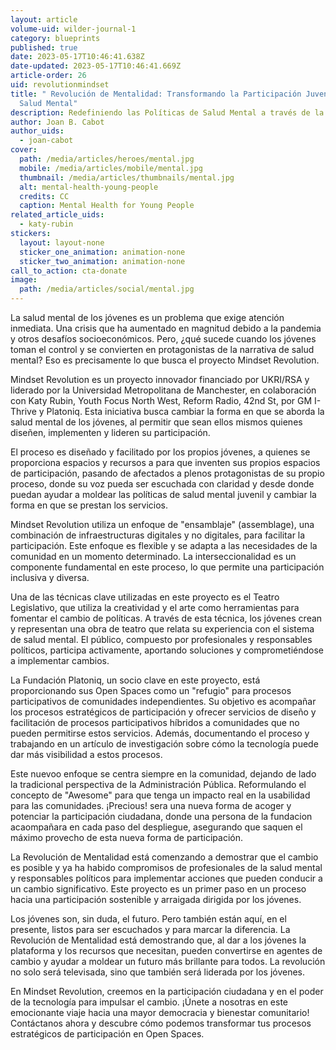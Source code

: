 ```yaml
---
layout: article
volume-uid: wilder-journal-1
category: blueprints
published: true
date: 2023-05-17T10:46:41.638Z
date-updated: 2023-05-17T10:46:41.669Z
article-order: 26
uid: revolutionmindset
title: " Revolución de Mentalidad: Transformando la Participación Juvenil en
  Salud Mental"
description: Redefiniendo las Políticas de Salud Mental a través de la Voz de los Jóvenes
author: Joan B. Cabot
author_uids:
  - joan-cabot
cover:
  path: /media/articles/heroes/mental.jpg
  mobile: /media/articles/mobile/mental.jpg
  thumbnail: /media/articles/thumbnails/mental.jpg
  alt: mental-health-young-people
  credits: CC
  caption: Mental Health for Young People
related_article_uids:
  - katy-rubin
stickers:
  layout: layout-none
  sticker_one_animation: animation-none
  sticker_two_animation: animation-none
call_to_action: cta-donate
image:
  path: /media/articles/social/mental.jpg
---
```

La salud mental de los jóvenes es un problema que exige atención inmediata. Una crisis que ha aumentado en magnitud debido a la pandemia y otros desafíos socioeconómicos. Pero, ¿qué sucede cuando los jóvenes toman el control y se convierten en protagonistas de la narrativa de salud mental? Eso es precisamente lo que busca el proyecto Mindset Revolution.

Mindset Revolution es un proyecto innovador financiado por UKRI/RSA y liderado por la Universidad Metropolitana de Manchester, en colaboración con Katy Rubin, Youth Focus North West, Reform Radio, 42nd St, por GM I-Thrive y Platoniq. Esta iniciativa busca cambiar la forma en que se aborda la salud mental de los jóvenes, al permitir que sean ellos mismos quienes diseñen, implementen y lideren su participación. 

El proceso es diseñado y facilitado por los propios jóvenes, a quienes se proporciona espacios y recursos a para que inventen sus propios espacios de participación, pasando de afectados a plenos protagonistas de su propio proceso, donde su voz pueda ser escuchada con claridad y desde donde puedan ayudar a moldear las políticas de salud mental juvenil y cambiar la forma en que se prestan los servicios.

Mindset Revolution utiliza un enfoque de "ensamblaje" (assemblage), una combinación de infraestructuras digitales y no digitales, para facilitar la participación. Este enfoque es flexible y se adapta a las necesidades de la comunidad en un momento determinado. La interseccionalidad es un componente fundamental en este proceso, lo que permite una participación inclusiva y diversa.

Una de las técnicas clave utilizadas en este proyecto es el Teatro Legislativo, que utiliza la creatividad y el arte como herramientas para fomentar el cambio de políticas. A través de esta técnica, los jóvenes crean y representan una obra de teatro que relata su experiencia con el sistema de salud mental. El público, compuesto por profesionales y responsables políticos, participa activamente, aportando soluciones y comprometiéndose a implementar cambios.

La Fundación Platoniq, un socio clave en este proyecto, está proporcionando sus Open Spaces como un "refugio" para procesos participativos de comunidades independientes. Su objetivo es acompañar los procesos estratégicos de participación y ofrecer servicios de diseño y facilitación de procesos participativos híbridos a comunidades que no pueden permitirse estos servicios. Además, documentando el proceso y trabajando en un artículo de investigación sobre cómo la tecnología puede dar más visibilidad a estos procesos.

Este nuevoo enfoque se centra siempre en la comunidad, dejando de lado la tradicional perspectiva de la Administración Pública. Reformulando el concepto de "Awesome" para que tenga un impacto real en la usabilidad para las comunidades. ¡Precious! sera una nueva forma de acoger y potenciar la participación ciudadana, donde una persona de la fundacion acaompañara en cada paso del despliegue, asegurando que saquen el máximo provecho de esta nueva forma de participación.

La Revolución de Mentalidad está comenzando a demostrar que el cambio es posible y ya ha habido compromisos de profesionales de la salud mental y responsables políticos para implementar acciones que pueden conducir a un cambio significativo. Este proyecto es un primer paso en un proceso hacia una participación sostenible y arraigada dirigida por los jóvenes.

Los jóvenes son, sin duda, el futuro. Pero también están aquí, en el presente, listos para ser escuchados y para marcar la diferencia. La Revolución de Mentalidad está demostrando que, al dar a los jóvenes la plataforma y los recursos que necesitan, pueden convertirse en agentes de cambio y ayudar a moldear un futuro más brillante para todos. La revolución no solo será televisada, sino que también será liderada por los jóvenes.

En Mindset Revolution, creemos en la participación ciudadana y en el poder de la tecnología para impulsar el cambio. ¡Únete a nosotras en este emocionante viaje hacia una mayor democracia y bienestar comunitario! Contáctanos ahora y descubre cómo podemos transformar tus procesos estratégicos de participación en Open Spaces.
